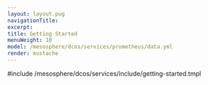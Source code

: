 ```yaml
---
layout: layout.pug
navigationTitle:
excerpt:
title: Getting Started
menuWeight: 10
model: /mesosphere/dcos/services/prometheus/data.yml
render: mustache
---
```


#include /mesosphere/dcos/services/include/getting-started.tmpl
